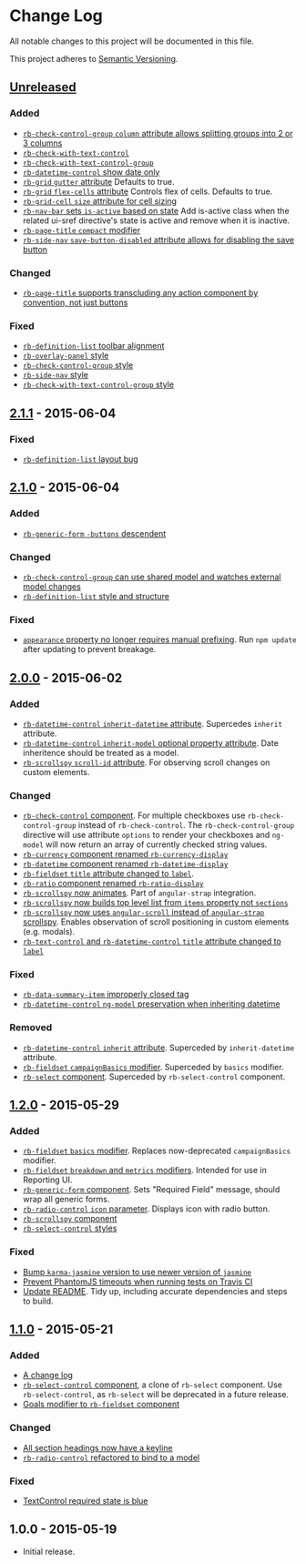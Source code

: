 # Change Log

All notable changes to this project will be documented in this file.

This project adheres to [Semantic Versioning](http://semver.org/).

## [Unreleased][unreleased]

### Added

- [`rb-check-control-group` `column` attribute allows splitting groups into 2 or 3 columns](https://github.com/rockabox/rbx_ui_components/pull/238)
- [`rb-check-with-text-control`](https://github.com/rockabox/rbx_ui_components/pull/209)
- [`rb-check-with-text-control-group`](https://github.com/rockabox/rbx_ui_components/pull/212)
- [`rb-datetime-control` show date only](https://github.com/rockabox/rbx_ui_components/pull/205)
- [`rb-grid` `gutter` attribute](https://github.com/rockabox/rbx_ui_components/pull/236) Defaults to true.
- [`rb-grid` `flex-cells` attribute](https://github.com/rockabox/rbx_ui_components/pull/236) Controls flex of cells. Defaults to true.
- [`rb-grid-cell` `size` attribute for cell sizing](https://github.com/rockabox/rbx_ui_components/pull/222)
- [`rb-nav-bar` sets `is-active` based on state](https://github.com/rockabox/rbx_ui_components/pull/210) Add is-active class when the related ui-sref directive's state is active and remove when it is inactive.
- [`rb-page-title` `compact` modifier](https://github.com/rockabox/rbx_ui_components/pull/230)
- [`rb-side-nav` `save-button-disabled` attribute allows for disabling the save button](https://github.com/rockabox/rbx_ui_components/pull/237)

### Changed

- [`rb-page-title` supports transcluding any action component by convention, not just buttons](https://github.com/rockabox/rbx_ui_components/pull/217)

### Fixed

- [`rb-definition-list` toolbar alignment](https://github.com/rockabox/rbx_ui_components/pull/203)
- [`rb-overlay-panel` style](https://github.com/rockabox/rbx_ui_components/pull/206)
- [`rb-check-control-group` style](https://github.com/rockabox/rbx_ui_components/pull/211)
- [`rb-side-nav` style](https://github.com/rockabox/rbx_ui_components/pull/227)
- [`rb-check-with-text-control-group` style](https://github.com/rockabox/rbx_ui_components/pull/235)

## [2.1.1] - 2015-06-04

### Fixed

- [`rb-definition-list` layout bug](https://github.com/rockabox/rbx_ui_components/pull/200)

## [2.1.0] - 2015-06-04

### Added

- [`rb-generic-form` `-buttons` descendent](https://github.com/rockabox/rbx_ui_components/pull/186)

### Changed

- [`rb-check-control-group` can use shared model and watches external model changes](https://github.com/rockabox/rbx_ui_components/pull/191)
- [`rb-definition-list` style and structure](https://github.com/rockabox/rbx_ui_components/pull/192)

### Fixed

- [`appearance` property no longer requires manual prefixing](https://github.com/rockabox/rbx_ui_components/pull/187). Run `npm update` after updating to prevent breakage.

## [2.0.0] - 2015-06-02

### Added

- [`rb-datetime-control` `inherit-datetime` attribute](https://github.com/rockabox/rbx_ui_components/pull/156). Supercedes `inherit` attribute.
- [`rb-datetime-control` `inherit-model` optional property attribute](https://github.com/rockabox/rbx_ui_components/pull/156). Date inheritence should be treated as a model.
- [`rb-scrollspy` `scroll-id` attribute](https://github.com/rockabox/rbx_ui_components/pull/183). For observing scroll changes on custom elements.

### Changed

- [`rb-check-control` component](https://github.com/rockabox/rbx_ui_components/pull/165). For multiple checkboxes use `rb-check-control-group` instead of `rb-check-control`. The `rb-check-control-group` directive will use attribute `options` to render your checkboxes and `ng-model` will now return an array of currently checked string values.
- [`rb-currency` component renamed `rb-currency-display`](https://github.com/rockabox/rbx_ui_components/pull/174)
- [`rb-datetime` component renamed `rb-datetime-display`](https://github.com/rockabox/rbx_ui_components/pull/177)
- [`rb-fieldset` `title` attribute changed to `label`](https://github.com/rockabox/rbx_ui_components/pull/184).
- [`rb-ratio` component renamed `rb-ratio-display`](https://github.com/rockabox/rbx_ui_components/pull/175)
- [`rb-scrollspy` now animates](https://github.com/rockabox/rbx_ui_components/pull/183). Part of `angular-strap` integration.
- [`rb-scrollspy` now builds top level list from `items` property not `sections`](https://github.com/rockabox/rbx_ui_components/pull/172)
- [`rb-scrollspy` now uses `angular-scroll` instead of `angular-strap` scrollspy](https://github.com/rockabox/rbx_ui_components/pull/183). Enables observation of scroll positioning in custom elements (e.g. modals).
- [`rb-text-control` and `rb-datetime-control` `title` attribute changed to `label`](https://github.com/rockabox/rbx_ui_components/pull/179)

### Fixed

- [`rb-data-summary-item` improperly closed tag](https://github.com/rockabox/rbx_ui_components/pull/182)
- [`rb-datetime-control` `ng-model` preservation when inheriting datetime](https://github.com/rockabox/rbx_ui_components/pull/173)

### Removed

- [`rb-datetime-control` `inherit` attribute](https://github.com/rockabox/rbx_ui_components/pull/156). Superceded by `inherit-datetime` attribute.
- [`rb-fieldset` `campaignBasics` modifier](https://github.com/rockabox/rbx_ui_components/pull/169). Superceded by `basics` modifier.
- [`rb-select` component](https://github.com/rockabox/rbx_ui_components/pull/170). Superceded by `rb-select-control` component.

## [1.2.0] - 2015-05-29

### Added

- [`rb-fieldset` `basics` modifier](https://github.com/rockabox/rbx_ui_components/pull/144). Replaces now-deprecated `campaignBasics` modifier.
- [`rb-fieldset` `breakdown` and `metrics` modifiers](https://github.com/rockabox/rbx_ui_components/pull/155). Intended for use in Reporting UI.
- [`rb-generic-form` component](https://github.com/rockabox/rbx_ui_components/pull/152). Sets "Required Field" message, should wrap all generic forms.
- [`rb-radio-control` `icon` parameter](https://github.com/rockabox/rbx_ui_components/pull/153). Displays icon with radio button.
- [`rb-scrollspy` component](https://github.com/rockabox/rbx_ui_components/pull/140)
- [`rb-select-control` styles](https://github.com/rockabox/rbx_ui_components/pull/146)

### Fixed

- [Bump `karma-jasmine` version to use newer version of `jasmine`](https://github.com/rockabox/rbx_ui_components/pull/154)
- [Prevent PhantomJS timeouts when running tests on Travis CI](https://github.com/rockabox/rbx_ui_components/pull/157)
- [Update README](https://github.com/rockabox/rbx_ui_components/pull/145). Tidy up, including accurate dependencies and steps to build.

## [1.1.0] - 2015-05-21

### Added

- [A change log](https://github.com/rockabox/rbx_ui_components/pull/141)
- [`rb-select-control` component](https://github.com/rockabox/rbx_ui_components/pull/139), a clone of `rb-select` component. Use `rb-select-control`, as `rb-select` will be deprecated in a future release.
- [Goals modifier to `rb-fieldset` component](https://github.com/rockabox/rbx_ui_components/pull/136)

### Changed

- [All section headings now have a keyline](https://github.com/rockabox/rbx_ui_components/pull/138)
- [`rb-radio-control` refactored to bind to a model](https://github.com/rockabox/rbx_ui_components/pull/137)

### Fixed

- [TextControl required state is blue](https://github.com/rockabox/rbx_ui_components/pull/142)

## 1.0.0 - 2015-05-19

- Initial release.

[unreleased]: https://github.com/rockabox/rbx_ui_components/compare/2.1.1...HEAD
[2.1.1]: https://github.com/rockabox/rbx_ui_components/compare/2.1.0...2.1.1
[2.1.0]: https://github.com/rockabox/rbx_ui_components/compare/2.0.0...2.1.0
[2.0.0]: https://github.com/rockabox/rbx_ui_components/compare/1.2.0...2.0.0
[1.2.0]: https://github.com/rockabox/rbx_ui_components/compare/1.1.0...1.2.0
[1.1.0]: https://github.com/rockabox/rbx_ui_components/compare/1.0.0...1.1.0
